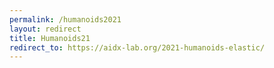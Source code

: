```yaml
---
permalink: /humanoids2021
layout: redirect
title: Humanoids21
redirect_to: https://aidx-lab.org/2021-humanoids-elastic/
---
```

